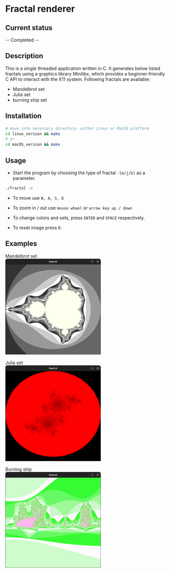 # Fractal renderer

## Current status
-- Completed --

## Description

This is a single threaded application written in C. It generates below listed
fractals using a graphics library Minilibx, which provides a beginner-friendly
C API to interact with the X11 system.
Following fractals are available:
- Mandelbrot set
- Julia set
- burning ship set

## Installation

```bash
# move into necessary directory: either Linux or MacOS platform
cd linux_version && make
# or
cd macOS_version && make
```

## Usage

- Start the program by choosing the type of fractal ```-[m/j/b]``` as a parameter.

```bash
./fractol -m
```

- To move use ```W, A, S, D```

- To zoom in / out use ```mouse wheel``` or ```arrow key up / down```

- To change colors and sets, press ```ENTER``` and ```SPACE``` respectively.

- To reset image press ```R```.

## Examples

Mandelbrot set
<br>
<img src="./pics/mandelbrot.png" alt="Mandelbrot set" width="300" height="300">

Julia set
<br>
<img src="./pics/julia.png" alt="Julia set" width="300" height="300">

Burning ship
<br>
<img src="./pics/burning-ship.png" alt="Burning ship" width="300" height="300">
